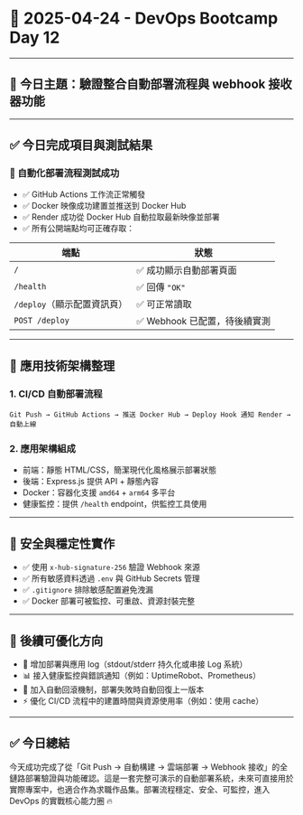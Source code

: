 # 📘 2025-04-24 - DevOps Bootcamp Day 12

---

## 🎯 今日主題：驗證整合自動部署流程與 webhook 接收器功能

---

## ✅ 今日完成項目與測試結果

### 🔁 自動化部署流程測試成功

- ✅ GitHub Actions 工作流正常觸發
- ✅ Docker 映像成功建置並推送到 Docker Hub
- ✅ Render 成功從 Docker Hub 自動拉取最新映像並部署
- ✅ 所有公開端點均可正確存取：

| 端點 | 狀態 |
|------|------|
| `/` | ✅ 成功顯示自動部署頁面 |
| `/health` | ✅ 回傳 `"OK"` |
| `/deploy`（顯示配置資訊頁）| ✅ 可正常讀取 |
| `POST /deploy` | ✅ Webhook 已配置，待後續實測 |

---

## 🧱 應用技術架構整理

### 1. CI/CD 自動部署流程

```text
Git Push → GitHub Actions → 推送 Docker Hub → Deploy Hook 通知 Render → 自動上線
```

### 2. 應用架構組成

- 前端：靜態 HTML/CSS，簡潔現代化風格展示部署狀態
- 後端：Express.js 提供 API + 靜態內容
- Docker：容器化支援 `amd64` + `arm64` 多平台
- 健康監控：提供 `/health` endpoint，供監控工具使用

---

## 🔐 安全與穩定性實作

- ✅ 使用 `x-hub-signature-256` 驗證 Webhook 來源
- ✅ 所有敏感資料透過 `.env` 與 GitHub Secrets 管理
- ✅ `.gitignore` 排除敏感配置避免洩漏
- ✅ Docker 部署可被監控、可重啟、資源封裝完整

---

## 🔧 後續可優化方向

- 📄 增加部署與應用 log（stdout/stderr 持久化或串接 Log 系統）
- 📊 接入健康監控與錯誤通知（例如：UptimeRobot、Prometheus）
- 🔁 加入自動回滾機制，部署失敗時自動回復上一版本
- ⚡ 優化 CI/CD 流程中的建置時間與資源使用率（例如：使用 cache）

---

## ✅ 今日總結

今天成功完成了從「Git Push → 自動構建 → 雲端部署 → Webhook 接收」的全鏈路部署驗證與功能確認。這是一套完整可演示的自動部署系統，未來可直接用於實際專案中，也適合作為求職作品集。部署流程穩定、安全、可監控，進入 DevOps 的實戰核心能力圈 🔥

